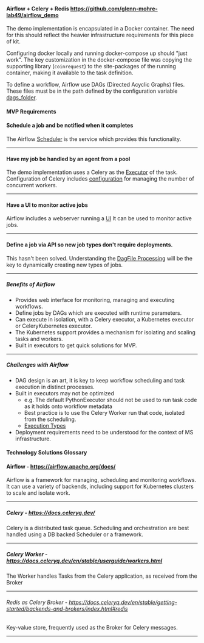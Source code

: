 #### Airflow + Celery + Redis https://github.com/glenn-mohre-lab49/airflow_demo

The demo implementation is encapsulated in a Docker container. The need for this
should reflect the heavier infrastructure requirements for this piece of kit.

Configuring docker locally and running docker-compose up should "just work".
The key customization in the docker-compose file was copying the supporting library 
(`coinrequest`) to the site-packages of the running container, making it available to the task definition.

To define a workflow, Airflow use DAGs (Directed Acyclic Graphs) files. 
These files must be in the path defined by the configuration variable [dags_folder](https://airflow.apache.org/docs/apache-airflow/stable/configurations-ref.html#dags-folder).

#### MVP Requirements

#### Schedule a job and be notified when it completes
The Airflow [Scheduler](https://airflow.apache.org/docs/apache-airflow/stable/concepts/scheduler.html) is the service which provides this functionality.

---

#### Have my job be handled by an agent from a pool
The demo implementation uses a Celery as the [Executor](https://airflow.apache.org/docs/apache-airflow/stable/executor/index.html) of the task. Configuration of Celery includes [configuration](https://docs.celeryq.dev/en/3.1/configuration.html#celeryd-concurrency) for managing the number of concurrent workers.

---

#### Have a UI to monitor active jobs
Airflow includes a webserver running a [UI](https://airflow.apache.org/docs/apache-airflow/stable/ui.html) It can be used to monitor active jobs.

---

#### Define a job via API so new job types don't require deployments.
This hasn't been solved.
Understanding the [DagFile Processing](https://airflow.apache.org/docs/apache-airflow/stable/concepts/dagfile-processing.html) will be the key to dynamically creating new types of jobs. 

---

##### Benefits of Airflow
- Provides web interface for monitoring, managing and executing workflows.
- Define jobs by DAGs which are executed with runtime parameters.
- Can execute in isolation, with a Celery executor, a Kubernetes executor or CeleryKubernetes executor.
- The Kubernetes support provides a mechanism for isolating and scaling tasks and workers.
- Built in executors to get quick solutions for MVP.

---

##### Challenges with Airflow

- DAG design is an art, it is key to keep workflow scheduling and task execution in distinct processes.
- Built in executors may not be optimized
  - e.g. The default PythonExecutor should not be used to run task code as it holds onto workflow metadata
  - Best practice is to use the Celery Worker  run that code, isolated from the scheduling.
  - [Execution Types](https://airflow.apache.org/docs/apache-airflow/stable/executor/index.html#executor-types)
- Deployment requirements need to be understood for the context of MS infrastructure.

#### Technology Solutions Glossary
#### Airflow - https://airflow.apache.org/docs/
Airflow is a framework for managing, scheduling and monitoring workflows. It can use a variety of backends, including support for Kubernetes clusters to scale and isolate work.

---

##### Celery - https://docs.celeryq.dev/
Celery is a distributed task queue. Scheduling and orchestration are best handled using a DB backed Scheduler or a framework.

---
##### Celery Worker - https://docs.celeryq.dev/en/stable/userguide/workers.html
The Worker handles Tasks from the Celery application, as received from the Broker

---

###### Redis as Celery Broker - https://docs.celeryq.dev/en/stable/getting-started/backends-and-brokers/index.html#redis
Key-value store, frequently used as the Broker for Celery messages.

---

